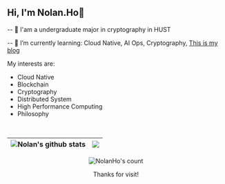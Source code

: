 ## Hi, I'm Nolan.Ho👋
  
-- 🔭 I'am a undergraduate major in cryptography in HUST

-- 🌱 I’m currently learning: Cloud Native, AI Ops, Cryptography, [This is my blog](https://16bit-sensation.com/)


  My interests are:
- Cloud Native
- Blockchain
- Cryptography
- Distributed System
- High Performance Computing
- Philosophy

<br/>


| <img align="center" src="https://github-readme-stats.vercel.app/api?username=NolanHo&count_private=true&show_icons=true&hide_border=true" alt="Nolan's github stats" /> | <img align="center" src="https://github-readme-stats.vercel.app/api/top-langs/?username=KuJyoAi&hide=Assembly&layout=compact&hide_border=true" /> |
| ------------- | ------------- |
<div align="center">
  <img src="https://profile-counter.glitch.me/NolanHo/count.svg" alt="NolanHo's count"/>
  <p>Thanks for visit!</p>
</div>
